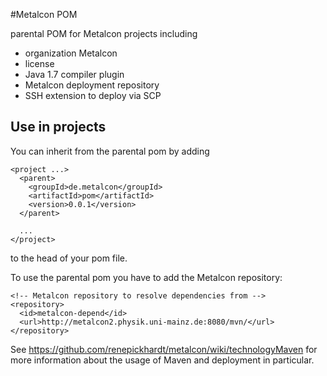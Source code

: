 #Metalcon POM

parental POM for Metalcon projects including

* organization Metalcon
* license
* Java 1.7 compiler plugin
* Metalcon deployment repository
* SSH extension to deploy via SCP

## Use in projects

You can inherit from the parental pom by adding

    <project ...>
      <parent>
        <groupId>de.metalcon</groupId>
        <artifactId>pom</artifactId>
        <version>0.0.1</version>
      </parent>
      
      ...
    </project>

to the head of your pom file.

To use the parental pom you have to add the Metalcon repository:

    <!-- Metalcon repository to resolve dependencies from -->
    <repository>
      <id>metalcon-depend</id>
      <url>http://metalcon2.physik.uni-mainz.de:8080/mvn/</url>
    </repository>

See https://github.com/renepickhardt/metalcon/wiki/technologyMaven for more information about the usage of Maven and deployment in particular.
